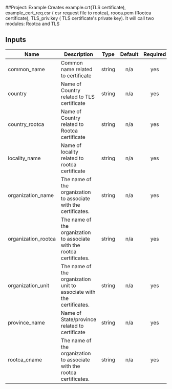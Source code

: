 ##Project: Example
Creates example.crt(TLS certificate), example_cert_req.csr ( csr request file to rootca), rooca.pem (Rootca certificate), TLS_priv.key ( TLS certificate's private key).
It will call two modules: Rootca and TLS 



## Inputs

| Name | Description | Type | Default | Required |
|------|-------------|:----:|:-----:|:-----:|
| common\_name | Common name related to certificate | string | n/a | yes |
| country | Name of Country related to TLS certificate | string | n/a | yes |
| country\_rootca | Name of Country related to Rootca certificate | string | n/a | yes |
| locality\_name | Name of locality related to rootca certificate | string | n/a | yes |
| organization\_name | The name of the organization to associate with the certificates. | string | n/a | yes |
| organization\_rootca | The name of the organization to associate with the rootca certificates. | string | n/a | yes |
| organization\_unit | The name of the organization unit to associate with the certificates. | string | n/a | yes |
| province\_name | Name of State/province related to certificate | string | n/a | yes |
| rootca\_cname | The name of the organization to associate with the rootca certificates. | string | n/a | yes |






